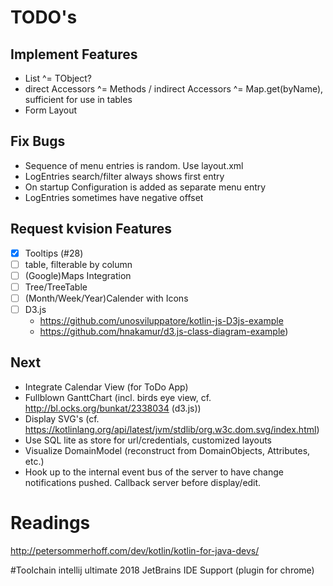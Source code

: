 # TODO's
## Implement Features
* List<Member> ^= TObject?
* direct Accessors ^= Methods  / indirect Accessors ^= Map.get(byName), sufficient for use in tables 
* Form Layout

## Fix Bugs   
* Sequence of menu entries is random. Use layout.xml
* LogEntries search/filter always shows first entry 
* On startup Configuration is added as separate menu entry
* LogEntries sometimes have negative offset

## Request kvision Features
-[x] Tooltips (#28)
-[ ] table, filterable by column
-[ ] (Google)Maps Integration
-[ ] Tree/TreeTable
-[ ] (Month/Week/Year)Calender with Icons
-[ ] D3.js 
    * https://github.com/unosviluppatore/kotlin-js-D3js-example
    * https://github.com/hnakamur/d3.js-class-diagram-example)

## Next 
* Integrate Calendar View (for ToDo App)
* Fullblown GanttChart (incl. birds eye view, cf. http://bl.ocks.org/bunkat/2338034 (d3.js))
* Display SVG's (cf. https://kotlinlang.org/api/latest/jvm/stdlib/org.w3c.dom.svg/index.html)
* Use SQL lite as store for url/credentials, customized layouts
* Visualize DomainModel (reconstruct from DomainObjects, Attributes, etc.)
* Hook up to the internal event bus of the server to have change notifications pushed. 
Callback server before display/edit. 

# Readings
http://petersommerhoff.com/dev/kotlin/kotlin-for-java-devs/

#Toolchain
intellij ultimate 2018
JetBrains IDE Support (plugin for chrome)
